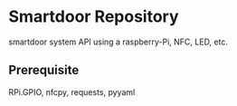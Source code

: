  Smartdoor Repository
=======================

smartdoor system API using a raspberry-Pi, NFC, LED, etc.

## Prerequisite
RPi.GPIO, nfcpy, requests, pyyaml
